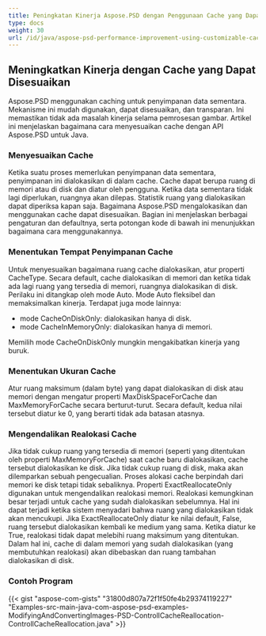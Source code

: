 ```yaml
---
title: Peningkatan Kinerja Aspose.PSD dengan Penggunaan Cache yang Dapat Disesuaikan
type: docs
weight: 30
url: /id/java/aspose-psd-performance-improvement-using-customizable-cache/
---
```


## **Meningkatkan Kinerja dengan Cache yang Dapat Disesuaikan**
Aspose.PSD menggunakan caching untuk penyimpanan data sementara. Mekanisme ini mudah digunakan, dapat disesuaikan, dan transparan. Ini memastikan tidak ada masalah kinerja selama pemrosesan gambar. Artikel ini menjelaskan bagaimana cara menyesuaikan cache dengan API Aspose.PSD untuk Java.
### **Menyesuaikan Cache**
Ketika suatu proses memerlukan penyimpanan data sementara, penyimpanan ini dialokasikan di dalam cache. Cache dapat berupa ruang di memori atau di disk dan diatur oleh pengguna. Ketika data sementara tidak lagi diperlukan, ruangnya akan dilepas. Statistik ruang yang dialokasikan dapat diperiksa kapan saja. Bagaimana Aspose.PSD mengalokasikan dan menggunakan cache dapat disesuaikan. Bagian ini menjelaskan berbagai pengaturan dan defaultnya, serta potongan kode di bawah ini menunjukkan bagaimana cara menggunakannya.
### **Menentukan Tempat Penyimpanan Cache**
Untuk menyesuaikan bagaimana ruang cache dialokasikan, atur properti CacheType. Secara default, cache dialokasikan di memori dan ketika tidak ada lagi ruang yang tersedia di memori, ruangnya dialokasikan di disk. Perilaku ini ditangkap oleh mode Auto. Mode Auto fleksibel dan memaksimalkan kinerja. Terdapat juga mode lainnya:

- mode CacheOnDiskOnly: dialokasikan hanya di disk.
- mode CacheInMemoryOnly: dialokasikan hanya di memori.

Memilih mode CacheOnDiskOnly mungkin mengakibatkan kinerja yang buruk.
### **Menentukan Ukuran Cache**
Atur ruang maksimum (dalam byte) yang dapat dialokasikan di disk atau memori dengan mengatur properti MaxDiskSpaceForCache dan MaxMemoryForCache secara berturut-turut. Secara default, kedua nilai tersebut diatur ke 0, yang berarti tidak ada batasan atasnya.
### **Mengendalikan Realokasi Cache**
Jika tidak cukup ruang yang tersedia di memori (seperti yang ditentukan oleh properti MaxMemoryForCache) saat cache baru dialokasikan, cache tersebut dialokasikan ke disk. Jika tidak cukup ruang di disk, maka akan dilemparkan sebuah pengecualian. Proses alokasi cache berpindah dari memori ke disk tetapi tidak sebaliknya. Properti ExactReallocateOnly digunakan untuk mengendalikan realokasi memori. Realokasi kemungkinan besar terjadi untuk cache yang sudah dialokasikan sebelumnya. Hal ini dapat terjadi ketika sistem menyadari bahwa ruang yang dialokasikan tidak akan mencukupi. Jika ExactReallocateOnly diatur ke nilai default, False, ruang tersebut dialokasikan kembali ke medium yang sama. Ketika diatur ke True, realokasi tidak dapat melebihi ruang maksimum yang ditentukan. Dalam hal ini, cache di dalam memori yang sudah dialokasikan (yang membutuhkan realokasi) akan dibebaskan dan ruang tambahan dialokasikan di disk.
### **Contoh Program**
{{< gist "aspose-com-gists" "31800d807a72f1f50fe4b29374119227" "Examples-src-main-java-com-aspose-psd-examples-ModifyingAndConvertingImages-PSD-ControllCacheReallocation-ControllCacheReallocation.java" >}}
